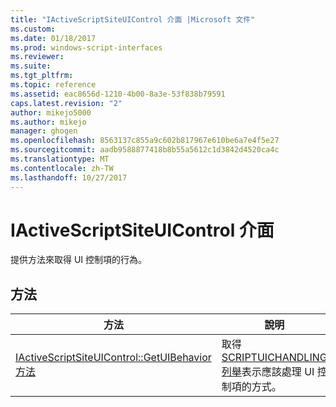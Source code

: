 ```yaml
---
title: "IActiveScriptSiteUIControl 介面 |Microsoft 文件"
ms.custom: 
ms.date: 01/18/2017
ms.prod: windows-script-interfaces
ms.reviewer: 
ms.suite: 
ms.tgt_pltfrm: 
ms.topic: reference
ms.assetid: eac8656d-1210-4b00-8a3e-53f838b79591
caps.latest.revision: "2"
author: mikejo5000
ms.author: mikejo
manager: ghogen
ms.openlocfilehash: 8563137c855a9c602b817967e610be6a7e4f5e27
ms.sourcegitcommit: aadb9588877418b8b55a5612c1d3842d4520ca4c
ms.translationtype: MT
ms.contentlocale: zh-TW
ms.lasthandoff: 10/27/2017
---
```

# <a name="iactivescriptsiteuicontrol-interface"></a>IActiveScriptSiteUIControl 介面
提供方法來取得 UI 控制項的行為。  
  
## <a name="methods"></a>方法  
  
|方法|說明|  
|------------|-----------------|  
|[IActiveScriptSiteUIControl::GetUIBehavior 方法](../../winscript/reference/iactivescriptsiteuicontrol-getuibehavior-method.md)|取得[SCRIPTUICHANDLING 列舉](../../winscript/reference/scriptuichandling-enumeration.md)表示應該處理 UI 控制項的方式。|